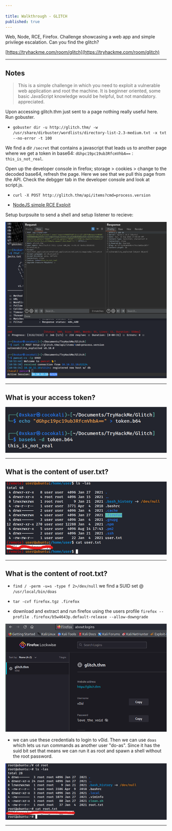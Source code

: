 ```yaml
---

title: Walkthrough - GLITCH
published: true
---
```


Web, Node, RCE, Firefox. Challenge showcasing a web app and simple privilege escalation. Can you find the glitch?

[https://tryhackme.com/room/glitch](https://tryhackme.com/room/glitch)

* * *

## Notes

> This is a simple challenge in which you need to exploit a vulnerable web application and root the machine. It is beginner oriented, some basic JavaScript knowledge would be helpful, but not mandatory. appreciated.

Upon accessing glitch.thm just sent to a page nothing really useful here. Run gobuster.

- `gobuster dir -u http://glitch.thm/ -w /usr/share/dirbuster/wordlists/directory-list-2.3-medium.txt -x txt --no-error -t 100`

We find a dir `/secret` that contains a javascript that leads us to another page where we get a token in base64: `dGhpc19pc19ub3RfcmVhbA==` : `this_is_not_real`.

Open up the developer console in firefox; storage > cookies > change to the decoded base64, refresh the page. Here we see that we pull this page from the API. Check the debgger tab in the developer console and look at script.js.

- `curl -X POST http://glitch.thm/api/items?cmd=process.version`

- [NodeJS simple RCE Exploit](https://blog.appsecco.com/nodejs-and-a-simple-rce-exploit-d79001837cc6?gi=ed67b44aebac)

Setup burpsuite to send a shell and setup listener to recieve:

![](/assets/glitch02.png)

* * * 

## What is your access token?

![](/assets/glitch01.png)

* * * 

## What is the content of user.txt?

![](/assets/glitch03.png)

* * * 

## What is the content of root.txt?

- `find / -perm -u=s -type f 2>/dev/null` we find a SUID set @ `/usr/local/bin/doas`

- `tar -cvf firefox.tgz .firefox`
- download and extract and run firefox using the users profile `firefox --profile .firefox/b5w4643p.default-release --allow-downgrade`

![](/assets/glitch04.png)

- we can use these credentials to login to v0id. Then we can use `doas` which lets us run commands as another user "do-as". Since it has the suid bit set that means we can run it as root and spawn a shell without the root password.

![](/assets/glitch05.png)

* * * 

